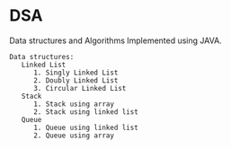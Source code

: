 # DSA
Data structures and Algorithms
 Implemented using JAVA.
   
    Data structures:
       Linked List
          1. Singly Linked List
          2. Doubly Linked List
          3. Circular Linked List
       Stack
          1. Stack using array
          2. Stack using linked list
       Queue
          1. Queue using linked list 
          2. Queue using array
      

